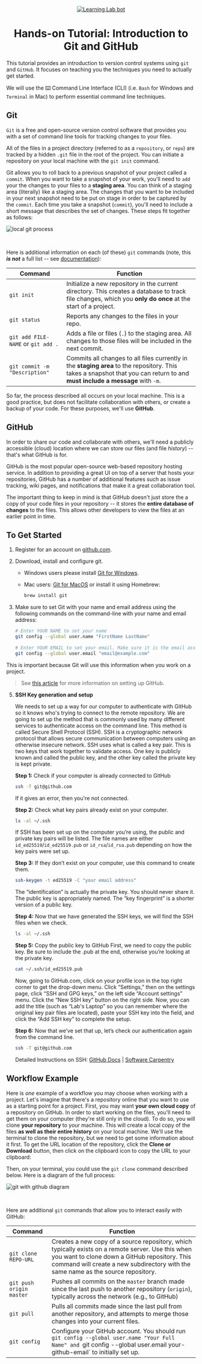 
<p align="center"><a href="https://github.com/javedali99/git-tutorial"><img alt="Learning Lab bot" src="https://user-images.githubusercontent.com/16547949/62085817-83232580-b22a-11e9-8693-7c54205b04e5.png"></a></p>

<h1 align="center">Hands-on Tutorial: Introduction to Git and GitHub </h1>

This tutorial provides an introduction to version control systems using `git` and `GitHub`. It focuses on teaching you the techniques you need to actually get started.

We will use the ⌨️ Command Line Interface (CLI) (i.e. `Bash` for Windows and `Terminal` in Mac) to perform essential command line techniques. 

## Git
`Git` is a free and open-source version control software that provides you with a set of command line tools for tracking changes to your files. 

All of the files in a project directory (referred to as a `repository`, or `repo`) are tracked by a hidden `.git` file in the root of the project.  You can initiate a repository on your local machine with the `git init` command.  

Git allows you to roll back to a previous snapshot of your project called a `commit`.  When you want to take a snapshot of your work, you'll need to `add` your the changes to your files to a **staging area**.  You can think of a staging area (literally) like a staging area.  The changes that you want to be included in your next snapshot need to be put on stage in order to be captured by the `commit`.  Each time you take a snapshot (`commit`), you'll need to include a short message that describes the set of changes.  These steps fit together as follows:

![local git process](imgs/local-git-process.png)

<br>

Here is additional information on each (of these) `git` commands (note, this **_is not_** a full list -- see [documentation](https://git-scm.com/docs)):

| Command  | Function |
| ------------- | ------------- |
| `git init` | Initialize a new repository in the current directory. This creates a database to track file changes, which you **only do once** at the start of a project. |
| `git status`  | Reports any changes to the files in your repo. |
| `git add FILE-NAME` or `git add .`  | Adds a file or files (`.`) to the staging area. All changes to those files will be included in the next commit. |
| `git commit -m "Description"`  | Commits all changes to all files currently in the **staging area** to the repository. This takes a snapshot that you can return to and **must include a message** with `-m`.|

So far, the process described all occurs on your local machine. This is a good practice, but does not facilitate collaboration with others, or create a backup of your code. For these purposes, we'll use **GitHub**.

## GitHub
In order to share our code and collaborate with others, we'll need a publicly accessible (cloud) location where we can store our files (and file _history_) -- that's what GitHub is for.

GitHub is the most popular open-source web-based repository hosting service.  In addition to providing a great UI on top of a server that hosts your repositories, GitHub has a number of additional features such as issue tracking, wiki pages, and notifications that make it a great collaboration tool.  

The important thing to keep in mind is that GitHub doesn't just store the a copy of your code files in your repository -- it stores the **entire database of changes** to the files. This allows other developers to view the files at an earlier point in time.  


## To Get Started

1. Register for an account on [github.com](https://github.com/).

3. Download, install and configure git. 

    - Windows users please install [Git for Windows](https://gitforwindows.org/).
    - Mac users: [Git for MacOS](https://git-scm.com/download/mac) or install it using Homebrew: 

        ```bash
        brew install git
        ```

    
4. Make sure to set Git with your name and email address using the following commands on the command-line with your name and email address:

    ```bash
    # Enter YOUR NAME to set your name
    git config --global user.name "FirstName LastName"
          
    # Enter YOUR EMAIL to set your email. Make sure it is the email associated with your GitHub account!
    git config --global user.email "email@example.com"
    ```
This is important because Git will use this information when you work on a project.

>See [this article](https://help.github.com/articles/set-up-git/) for more information on setting up GitHub.

5. **SSH Key generation and setup**
 
    We needs to set up a way for our computer to authenticate with GitHub so it knows who's trying to connect to the remote repository. We are going to set up the method that is commonly used by many different services to authenticate access on the command line. This method is called Secure Shell Protocol (SSH). SSH is a cryptographic network protocol that allows secure communication between computers using an otherwise insecure network. SSH uses what is called a key pair. This is two keys that work together to validate access. One key is publicly known and called the public key, and the other key called the private key is kept private. 
    
    **Step 1:** Check if your computer is already connected to GitHub
    ```bash
    ssh -T git@github.com
    ```
    If it gives an error, then you're not connected.
    
    **Step 2:** Check what key pairs already exist on your computer.
    ```bash
    ls -al ~/.ssh
    ```
    If SSH has been set up on the computer you’re using, the public and private key pairs will be listed. The file names are either `id_ed25519`/`id_ed25519.pub` or `id_rsa`/`id_rsa.pub` depending on how the key pairs were set up. 
    
    **Step 3:** If they don’t exist on your computer, use this command to create them.
    
    ```bash
    ssh-keygen -t ed25519 -C "your email address"
    ```
    
    The “identification” is actually the private key. You should never share it. The public key is appropriately named. The “key fingerprint” is a shorter version of a public key.
    
    **Step 4:** Now that we have generated the SSH keys, we will find the SSH files when we check.
    ```bash
    ls -al ~/.ssh
    ```
    
    **Step 5:** Copy the public key to GitHub
    First, we need to copy the public key. Be sure to include the .pub at the end, otherwise you’re looking at the private key.
    ```bash
    cat ~/.ssh/id_ed25519.pub
    ```
    
    Now, going to GitHub.com, click on your profile icon in the top right corner to get the drop-down menu. Click “Settings,” then on the settings page, click “SSH and GPG keys,” on the left side “Account settings” menu. Click the “New SSH key” button on the right side. Now, you can add the title (such as “Lab's Laptop” so you can remember where the original key pair files are located), paste your SSH key into the field, and click the “Add SSH key” to complete the setup.
    
    **Step 6:** Now that we’ve set that up, let’s check our authentication again from the command line.
    ```bash
    ssh -T git@github.com
    ```

    Detailed Instructions on SSH: [GitHub Docs](https://docs.github.com/en/authentication/connecting-to-github-with-ssh/generating-a-new-ssh-key-and-adding-it-to-the-ssh-agent) | [Software Carpentry](https://swcarpentry.github.io/git-novice/07-github/index.html#3-ssh-background-and-setup)



## Workflow Example
Here is _one_ example of a workflow you may choose when working with a project. Let's imagine that there's a repository online that you want to use as a starting point for a project. First, you may want **your own cloud copy** of a repository on GitHub. In order to start working on the files, you'll need to get them on your computer (they're still only in the cloud). To do so, you will clone **your repository** to your machine. This will create a local copy of the files **as well as their entire history** on your local machine. We'll use the terminal to clone the repository, but we need to get some information about it first. To get the URL location of the repository, click the **Clone or Download** button, then click on the clipboard icon to copy the URL to your clipboard:

<!--
![clone button on GitHub](imgs/clone.png)
-->

Then, on your terminal, you could use the `git clone` command described below.  Here is a diagram of the full process:

![git with github diagram](imgs/full-git-process.png)

<br>

Here are additional `git` commands that allow you to interact easily with GitHub:

| Command  | Function |
| ------------- | ------------- |
| `git clone REPO-URL` | Creates a new copy of a source repository, which typically exists on a remote server. Use this when you want to clone down a GitHub repository. This command will create a new subdirectory with the same name as the source repository. |
| `git push origin master`  | Pushes all commits on the `master` branch made since the last push to another repository (`origin`), typically across the network (e.g., to GitHub)  |
| `git pull`  | Pulls all commits made since the last pull from another repository, and attempts to merge those changes into your current files. |
| `git config` | Configure your GitHub account. You should run `git config --global user.name "Your Full Name" and `git config --global user.email your-github-email` to initially set up. |

